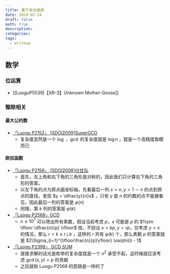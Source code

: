 ```yaml
---
title: 量子波动速通
date: 2024-02-24
draft: false
math: true
description: 
categories: 
tags:
  - writeup
---
```

## 数学

### 位运算

- [[LuoguP5539|【XR-3】Unknown Mother-Goose]]

### 整除相关

#### 最大公约数

- [「Luogu P2152」 \[SDOI2009\]SuperGCD](https://www.luogu.com.cn/problem/P2152)
	- 复杂度显然是一个 $\log$ ，$\gcd$ 的复杂度就是 $\log{n}$ ，就是一个高精度取模而已

#### 欧拉函数

- [「Luogu P2158」 \[SDOI2008\]仪仗队](https://www.luogu.com.cn/problem/P2158)
	- 首先，左上角和右下角的三角形是对称的，因此我们只计算右下角的三角形的答案。
	- 以左下角的点为原点画坐标轴，先看最后一列 $x=n, y=1\sim n$ 的点到原点的直线，发现 $y = \dfrac{y}{n}x$ ，只有 $y$ 是 $n$ 的约数的点不能被看见，因此最后一列的答案是 $\varphi(n)$ 
	- 同理，第 $k$ 列的答案是 $\varphi(k)$ 
- [「Luogu P2568」GCD](https://www.luogu.com.cn/problem/P2568)
	- $n \le 10^7$ 可以筛出所有素数，假设当前考虑 $p$，$x$ 可能是 $p$ 的 $1\sim \lfloor \dfrac{n}{p} \rfloor$ 倍，不妨设 $x=kp,y=rp$，仅考虑 $y<x$ 的情况，那么 $r<k\land r\bot k$ ，这样的 $r$ 共有 $\varphi(k)$ 个，那么素数 $p$ 的答案就是 $2\Sigma_{i=1}^{\lfloor\frac{n}{p}\rfloor} \varphi(i) - 1$ 
- [「Luogu P2398」 GCD SUM](https://www.luogu.com.cn/problem/P2398)
	- 直接求解的话光是枚举的复杂度就是一个 $n^2$ 承受不起，这时候就应该考虑 $\gcd(x, y)=p$ 的贡献
	- 之后就和 Luogu P2568 的思路是一样的了


